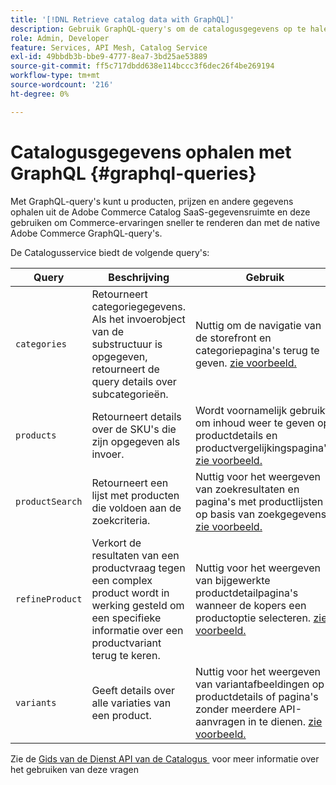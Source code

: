 ```yaml
---
title: '[!DNL Retrieve catalog data with GraphQL]'
description: Gebruik GraphQL-query's om de catalogusgegevens op te halen en Commerce-ervaringen te stimuleren.
role: Admin, Developer
feature: Services, API Mesh, Catalog Service
exl-id: 49bbdb3b-bbe9-4777-8ea7-3bd25ae53889
source-git-commit: ff5c717dbdd638e114bccc3f6dec26f4be269194
workflow-type: tm+mt
source-wordcount: '216'
ht-degree: 0%

---
```


# Catalogusgegevens ophalen met GraphQL {#graphql-queries}

Met GraphQL-query&#39;s kunt u producten, prijzen en andere gegevens ophalen uit de Adobe Commerce Catalog SaaS-gegevensruimte en deze gebruiken om Commerce-ervaringen sneller te renderen dan met de native Adobe Commerce GraphQL-query&#39;s.

De Catalogusservice biedt de volgende query&#39;s:

| Query | Beschrijving | Gebruik |
|-------|-------------|-------|
| `categories` | Retourneert categoriegegevens. Als het invoerobject van de substructuur is opgegeven, retourneert de query details over subcategorieën. | Nuttig om de navigatie van de storefront en categoriepagina&#39;s terug te geven. [&#x200B; zie voorbeeld.](https://developer.adobe.com/commerce/webapi/graphql/schema/catalog-service/queries/categories/) |
| `products` | Retourneert details over de SKU&#39;s die zijn opgegeven als invoer. | Wordt voornamelijk gebruikt om inhoud weer te geven op productdetails en productvergelijkingspagina&#39;s. [&#x200B; zie voorbeeld.](https://developer.adobe.com/commerce/webapi/graphql/schema/catalog-service/queries/categories/) |
| `productSearch` | Retourneert een lijst met producten die voldoen aan de zoekcriteria. | Nuttig voor het weergeven van zoekresultaten en pagina&#39;s met productlijsten op basis van zoekgegevens. [&#x200B; zie voorbeeld.](https://developer.adobe.com/commerce/webapi/graphql/schema/catalog-service/queries/products/) |
| `refineProduct` | Verkort de resultaten van een productvraag tegen een complex product wordt in werking gesteld om een specifieke informatie over een productvariant terug te keren. | Nuttig voor het weergeven van bijgewerkte productdetailpagina&#39;s wanneer de kopers een productoptie selecteren. [&#x200B; zie voorbeeld.](https://developer.adobe.com/commerce/webapi/graphql/schema/catalog-service/queries/refine-product/) |
| `variants` | Geeft details over alle variaties van een product. | Nuttig voor het weergeven van variantafbeeldingen op productdetails of pagina&#39;s zonder meerdere API-aanvragen in te dienen. [&#x200B; zie voorbeeld.](https://developer.adobe.com/commerce/webapi/graphql/schema/catalog-service/queries/product-variants/) |

Zie de [&#x200B; Gids van de Dienst API van de Catalogus &#x200B;](https://developer.adobe.com/commerce/webapi/graphql/schema/catalog-service/) voor meer informatie over het gebruiken van deze vragen
